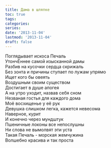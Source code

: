 ```yaml
---
title: Дама в шляпке
toc: true
tags:
categories:
series:
date: '2013-11-04'
lastmod: '2013-11-04'
draft: false
---
```


<!--more-->

Поглядывает искоса Печаль \
УтончЁннее самой изысканной дамы \
Разбив на кусочки сердца скрижаль \
Без зонта и причины ступает по лужам упрямо \
Ищет кого бы овеять \
Воздушным своим существом \
Достигает в душе апогея \
А на утро уходит, назвав себя сном \
Незваная гостья для каждого дома \
Моё восхищенье у её рук \
Девушка слишком легка, кажется невесома \
Наверное, курит \
И конечно через мундштук \
Пшеничные локоны все непослушны \
Ни слова не вымолвят эти уста \
Такая Печаль - морская жемчужина \
Волшебно красива и так проста
